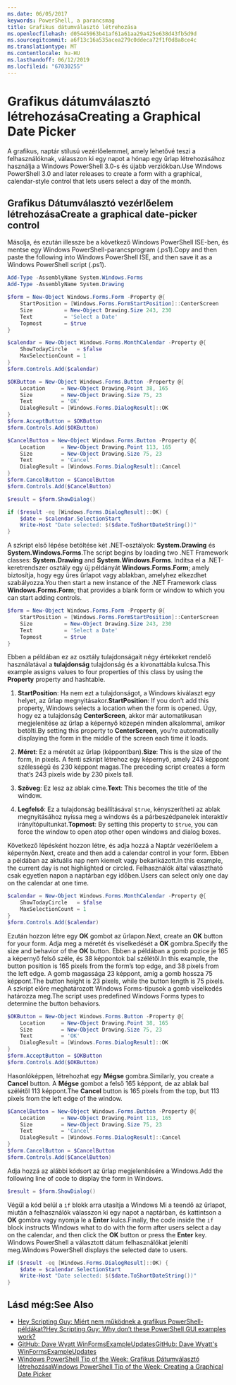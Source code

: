 ```yaml
---
ms.date: 06/05/2017
keywords: PowerShell, a parancsmag
title: Grafikus dátumválasztó létrehozása
ms.openlocfilehash: d05445963b41af61a61aa29a425e638d43fb5d9d
ms.sourcegitcommit: a6f13c16a535acea279c0ddeca72f1f0d8a8ce4c
ms.translationtype: MT
ms.contentlocale: hu-HU
ms.lasthandoff: 06/12/2019
ms.locfileid: "67030255"
---
```

# <a name="creating-a-graphical-date-picker"></a><span data-ttu-id="db014-103">Grafikus dátumválasztó létrehozása</span><span class="sxs-lookup"><span data-stu-id="db014-103">Creating a Graphical Date Picker</span></span>

<span data-ttu-id="db014-104">A grafikus, naptár stílusú vezérlőelemmel, amely lehetővé teszi a felhasználóknak, válasszon ki egy napot a hónap egy űrlap létrehozásához használja a Windows PowerShell 3.0-s és újabb verziókban.</span><span class="sxs-lookup"><span data-stu-id="db014-104">Use Windows PowerShell 3.0 and later releases to create a form with a graphical, calendar-style control that lets users select a day of the month.</span></span>

## <a name="create-a-graphical-date-picker-control"></a><span data-ttu-id="db014-105">Grafikus Dátumválasztó vezérlőelem létrehozása</span><span class="sxs-lookup"><span data-stu-id="db014-105">Create a graphical date-picker control</span></span>

<span data-ttu-id="db014-106">Másolja, és ezután illessze be a következő Windows PowerShell ISE-ben, és mentse egy Windows PowerShell-parancsprogram (.ps1).</span><span class="sxs-lookup"><span data-stu-id="db014-106">Copy and then paste the following into Windows PowerShell ISE, and then save it as a Windows PowerShell script (.ps1).</span></span>

```powershell
Add-Type -AssemblyName System.Windows.Forms
Add-Type -AssemblyName System.Drawing

$form = New-Object Windows.Forms.Form -Property @{
    StartPosition = [Windows.Forms.FormStartPosition]::CenterScreen
    Size          = New-Object Drawing.Size 243, 230
    Text          = 'Select a Date'
    Topmost       = $true
}

$calendar = New-Object Windows.Forms.MonthCalendar -Property @{
    ShowTodayCircle   = $false
    MaxSelectionCount = 1
}
$form.Controls.Add($calendar)

$OKButton = New-Object Windows.Forms.Button -Property @{
    Location     = New-Object Drawing.Point 38, 165
    Size         = New-Object Drawing.Size 75, 23
    Text         = 'OK'
    DialogResult = [Windows.Forms.DialogResult]::OK
}
$form.AcceptButton = $OKButton
$form.Controls.Add($OKButton)

$CancelButton = New-Object Windows.Forms.Button -Property @{
    Location     = New-Object Drawing.Point 113, 165
    Size         = New-Object Drawing.Size 75, 23
    Text         = 'Cancel'
    DialogResult = [Windows.Forms.DialogResult]::Cancel
}
$form.CancelButton = $CancelButton
$form.Controls.Add($CancelButton)

$result = $form.ShowDialog()

if ($result -eq [Windows.Forms.DialogResult]::OK) {
    $date = $calendar.SelectionStart
    Write-Host "Date selected: $($date.ToShortDateString())"
}
```

<span data-ttu-id="db014-107">A szkript első lépése betöltése két .NET-osztályok: **System.Drawing** és **System.Windows.Forms**.</span><span class="sxs-lookup"><span data-stu-id="db014-107">The script begins by loading two .NET Framework classes: **System.Drawing** and **System.Windows.Forms**.</span></span>
<span data-ttu-id="db014-108">Indítsa el a .NET-keretrendszer osztály egy új példányát **Windows.Forms.Form**; amely biztosítja, hogy egy üres űrlapot vagy ablakban, amelyhez elkezdhet szabályozza.</span><span class="sxs-lookup"><span data-stu-id="db014-108">You then start a new instance of the .NET Framework class **Windows.Forms.Form**; that provides a blank form or window to which you can start adding controls.</span></span>

```powershell
$form = New-Object Windows.Forms.Form -Property @{
    StartPosition = [Windows.Forms.FormStartPosition]::CenterScreen
    Size          = New-Object Drawing.Size 243, 230
    Text          = 'Select a Date'
    Topmost       = $true
}
```

<span data-ttu-id="db014-109">Ebben a példában ez az osztály tulajdonságait négy értékeket rendelő használatával a **tulajdonság** tulajdonság és a kivonattábla kulcsa.</span><span class="sxs-lookup"><span data-stu-id="db014-109">This example assigns values to four properties of this class by using the **Property** property and hashtable.</span></span>

1. <span data-ttu-id="db014-110">**StartPosition**: Ha nem ezt a tulajdonságot, a Windows kiválaszt egy helyet, az űrlap megnyitásakor.</span><span class="sxs-lookup"><span data-stu-id="db014-110">**StartPosition**: If you don’t add this property, Windows selects a location when the form is opened.</span></span>
   <span data-ttu-id="db014-111">Úgy, hogy ez a tulajdonság **CenterScreen**, akkor már automatikusan megjelenítése az űrlap a képernyő közepén minden alkalommal, amikor betölti.</span><span class="sxs-lookup"><span data-stu-id="db014-111">By setting this property to **CenterScreen**, you’re automatically displaying the form in the middle of the screen each time it loads.</span></span>

2. <span data-ttu-id="db014-112">**Méret**: Ez a méretét az űrlap (képpontban).</span><span class="sxs-lookup"><span data-stu-id="db014-112">**Size**: This is the size of the form, in pixels.</span></span>
   <span data-ttu-id="db014-113">A fenti szkript létrehoz egy képernyő, amely 243 képpont szélességű és 230 képpont magas.</span><span class="sxs-lookup"><span data-stu-id="db014-113">The preceding script creates a form that’s 243 pixels wide by 230 pixels tall.</span></span>

3. <span data-ttu-id="db014-114">**Szöveg**: Ez lesz az ablak címe.</span><span class="sxs-lookup"><span data-stu-id="db014-114">**Text**: This becomes the title of the window.</span></span>

4. <span data-ttu-id="db014-115">**Legfelső**: Ez a tulajdonság beállításával `$true`, kényszerítheti az ablak megnyitásához nyissa meg a windows és a párbeszédpanelek interaktív irányítópultunkat.</span><span class="sxs-lookup"><span data-stu-id="db014-115">**Topmost**: By setting this property to `$true`, you can force the window to open atop other open windows and dialog boxes.</span></span>

<span data-ttu-id="db014-116">Következő lépésként hozzon létre, és adja hozzá a Naptár vezérlőelem a képernyőn.</span><span class="sxs-lookup"><span data-stu-id="db014-116">Next, create and then add a calendar control in your form.</span></span>
<span data-ttu-id="db014-117">Ebben a példában az aktuális nap nem kiemelt vagy bekarikázott.</span><span class="sxs-lookup"><span data-stu-id="db014-117">In this example, the current day is not highlighted or circled.</span></span>
<span data-ttu-id="db014-118">Felhasználók által választható csak egyetlen napon a naptárban egy időben.</span><span class="sxs-lookup"><span data-stu-id="db014-118">Users can select only one day on the calendar at one time.</span></span>

```powershell
$calendar = New-Object Windows.Forms.MonthCalendar -Property @{
    ShowTodayCircle   = $false
    MaxSelectionCount = 1
}
$form.Controls.Add($calendar)
```

<span data-ttu-id="db014-119">Ezután hozzon létre egy **OK** gombot az űrlapon.</span><span class="sxs-lookup"><span data-stu-id="db014-119">Next, create an **OK** button for your form.</span></span>
<span data-ttu-id="db014-120">Adja meg a méretét és viselkedését a **OK** gombra.</span><span class="sxs-lookup"><span data-stu-id="db014-120">Specify the size and behavior of the **OK** button.</span></span>
<span data-ttu-id="db014-121">Ebben a példában a gomb pozice je 165 a képernyő felső széle, és 38 képpontok bal szélétől.</span><span class="sxs-lookup"><span data-stu-id="db014-121">In this example, the button position is 165 pixels from the form’s top edge, and 38 pixels from the left edge.</span></span>
<span data-ttu-id="db014-122">A gomb magassága 23 képpont, amíg a gomb hossza 75 képpont.</span><span class="sxs-lookup"><span data-stu-id="db014-122">The button height is 23 pixels, while the button length is 75 pixels.</span></span>
<span data-ttu-id="db014-123">A szkript előre meghatározott Windows Forms-típusok a gomb viselkedés határozza meg.</span><span class="sxs-lookup"><span data-stu-id="db014-123">The script uses predefined Windows Forms types to determine the button behaviors.</span></span>

```powershell
$OKButton = New-Object Windows.Forms.Button -Property @{
    Location     = New-Object Drawing.Point 38, 165
    Size         = New-Object Drawing.Size 75, 23
    Text         = 'OK'
    DialogResult = [Windows.Forms.DialogResult]::OK
}
$form.AcceptButton = $OKButton
$form.Controls.Add($OKButton)
```

<span data-ttu-id="db014-124">Hasonlóképpen, létrehozhat egy **Mégse** gombra.</span><span class="sxs-lookup"><span data-stu-id="db014-124">Similarly, you create a **Cancel** button.</span></span>
<span data-ttu-id="db014-125">A **Mégse** gombot a felső 165 képpont, de az ablak bal szélétől 113 képpont.</span><span class="sxs-lookup"><span data-stu-id="db014-125">The **Cancel** button is 165 pixels from the top, but 113 pixels from the left edge of the window.</span></span>

```powershell
$CancelButton = New-Object Windows.Forms.Button -Property @{
    Location     = New-Object Drawing.Point 113, 165
    Size         = New-Object Drawing.Size 75, 23
    Text         = 'Cancel'
    DialogResult = [Windows.Forms.DialogResult]::Cancel
}
$form.CancelButton = $CancelButton
$form.Controls.Add($CancelButton)
```

<span data-ttu-id="db014-126">Adja hozzá az alábbi kódsort az űrlap megjelenítésére a Windows.</span><span class="sxs-lookup"><span data-stu-id="db014-126">Add the following line of code to display the form in Windows.</span></span>

```powershell
$result = $form.ShowDialog()
```

<span data-ttu-id="db014-127">Végül a kód belül a `if` blokk arra utasítja a Windows Mi a teendő az űrlapot, miután a felhasználók válasszon ki egy napot a naptárban, és kattintson a **OK** gombra vagy nyomja le a **Enter** kulcs.</span><span class="sxs-lookup"><span data-stu-id="db014-127">Finally, the code inside the `if` block instructs Windows what to do with the form after users select a day on the calendar, and then click the **OK** button or press the **Enter** key.</span></span>
<span data-ttu-id="db014-128">Windows PowerShell a választott dátum felhasználókat jeleníti meg.</span><span class="sxs-lookup"><span data-stu-id="db014-128">Windows PowerShell displays the selected date to users.</span></span>

```powershell
if ($result -eq [Windows.Forms.DialogResult]::OK) {
    $date = $calendar.SelectionStart
    Write-Host "Date selected: $($date.ToShortDateString())"
}
```

## <a name="see-also"></a><span data-ttu-id="db014-129">Lásd még:</span><span class="sxs-lookup"><span data-stu-id="db014-129">See Also</span></span>

- [<span data-ttu-id="db014-130">Hey Scripting Guy:  Miért nem működnek a grafikus PowerShell-példákat?</span><span class="sxs-lookup"><span data-stu-id="db014-130">Hey Scripting Guy:  Why don’t these PowerShell GUI examples work?</span></span>](https://go.microsoft.com/fwlink/?LinkId=506644)
- [<span data-ttu-id="db014-131">GitHub: Dave Wyatt WinFormsExampleUpdates</span><span class="sxs-lookup"><span data-stu-id="db014-131">GitHub: Dave Wyatt's WinFormsExampleUpdates</span></span>](https://github.com/dlwyatt/WinFormsExampleUpdates)
- [<span data-ttu-id="db014-132">Windows PowerShell Tip of the Week:  Grafikus Dátumválasztó létrehozása</span><span class="sxs-lookup"><span data-stu-id="db014-132">Windows PowerShell Tip of the Week:  Creating a Graphical Date Picker</span></span>](https://technet.microsoft.com/library/ff730942.aspx)
